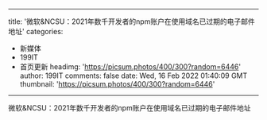 
---
title: '微软&NCSU：2021年数千开发者的npm账户在使用域名已过期的电子邮件地址'
categories: 
 - 新媒体
 - 199IT
 - 首页更新
headimg: 'https://picsum.photos/400/300?random=6446'
author: 199IT
comments: false
date: Wed, 16 Feb 2022 01:40:09 GMT
thumbnail: 'https://picsum.photos/400/300?random=6446'
---

<div>   
微软&NCSU：2021年数千开发者的npm账户在使用域名已过期的电子邮件地址  
</div>
            